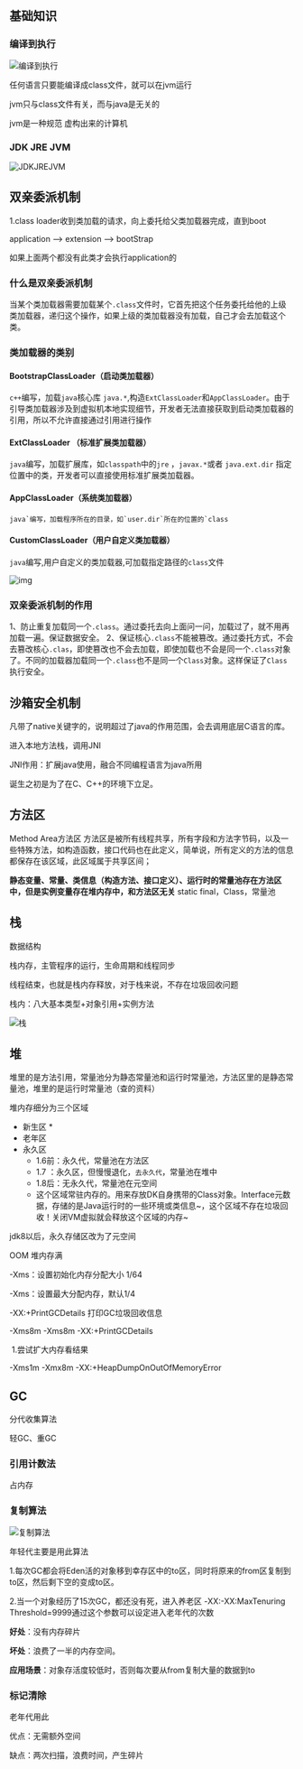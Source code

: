 ## 基础知识

### 编译到执行

![编译到执行](E:\deng\deng\MD\jvm\img\编译到执行.png)



任何语言只要能编译成class文件，就可以在jvm运行

jvm只与class文件有关，而与java是无关的

jvm是一种规范
虚构出来的计算机

### JDK JRE JVM 

![JDKJREJVM](E:\deng\deng\MD\jvm\img\JDKJREJVM.png)





## 双亲委派机制

1.class loader收到类加载的请求，向上委托给父类加载器完成，直到boot

application --> extension --> bootStrap

如果上面两个都没有此类才会执行application的

### 什么是双亲委派机制

当某个类加载器需要加载某个`.class`文件时，它首先把这个任务委托给他的上级类加载器，递归这个操作，如果上级的类加载器没有加载，自己才会去加载这个类。

### 类加载器的类别

#### BootstrapClassLoader（启动类加载器）

`c++`编写，加载`java`核心库 `java.*`,构造`ExtClassLoader`和`AppClassLoader`。由于引导类加载器涉及到虚拟机本地实现细节，开发者无法直接获取到启动类加载器的引用，所以不允许直接通过引用进行操作

#### ExtClassLoader （标准扩展类加载器）

`java`编写，加载扩展库，如`classpath`中的`jre` ，`javax.*`或者
 `java.ext.dir` 指定位置中的类，开发者可以直接使用标准扩展类加载器。

#### AppClassLoader（系统类加载器）

```
java`编写，加载程序所在的目录，如`user.dir`所在的位置的`class
```

#### CustomClassLoader（用户自定义类加载器）

`java`编写,用户自定义的类加载器,可加载指定路径的`class`文件

![img](https://upload-images.jianshu.io/upload_images/7634245-7b7882e1f4ea5d7d.png?imageMogr2/auto-orient/strip|imageView2/2/w/1200/format/webp)

### 双亲委派机制的作用

1、防止重复加载同一个`.class`。通过委托去向上面问一问，加载过了，就不用再 加载一遍。保证数据安全。
 2、保证核心`.class`不能被篡改。通过委托方式，不会去篡改核心`.clas`，即使篡改也不会去加载，即使加载也不会是同一个`.class`对象了。不同的加载器加载同一个`.class`也不是同一个`Class`对象。这样保证了`Class`执行安全。



## 沙箱安全机制

凡带了native关键字的，说明超过了java的作用范围，会去调用底层C语言的库。

进入本地方法栈，调用JNI

JNI作用：扩展java使用，融合不同编程语言为java所用

诞生之初是为了在C、C++的环境下立足。

## 方法区

Method Area方法区
方法区是被所有线程共享，所有字段和方法字节码，以及一些特殊方法，如构造函数，接口代码也在此定义，简单说，所有定义的方法的信息都保存在该区域，此区域属于共享区间；

**静态变量、常量、类信息（构造方法、接口定义）、运行时的常量池存在方法区中，但是实例变量存在堆内存中，和方法区无关**
static final，Class，常量池

## 栈

数据结构

栈内存，主管程序的运行，生命周期和线程同步

线程结束，也就是栈内存释放，对于栈来说，不存在垃圾回收问题

栈内：八大基本类型+对象引用+实例方法

![栈](E:\deng\image\jvm\栈.png)

## 堆

堆里的是方法引用，常量池分为静态常量池和运行时常量池，方法区里的是静态常量池，堆里的是运行时常量池（查的资料）

堆内存细分为三个区域

* 新生区
  * 
* 老年区
* 永久区
  * 1.6前：永久代，常量池在方法区
  * 1.7    ：永久区，但慢慢退化，`去永久代`，常量池在堆中
  * 1.8后：无永久代，常量池在元空间
  * 这个区域常驻内存的。用来存放DK自身携带的Class对象。Interface元数据，存储的是Java运行时的一些环境或类信息~，这个区域不存在垃圾回收！关闭VM虚拟就会释放这个区域的内存~



jdk8以后，永久存储区改为了元空间



OOM 堆内存满

-Xms：设置初始化内存分配大小 1/64

-Xms：设置最大分配内存，默认1/4

-XX:+PrintGCDetails 打印GC垃圾回收信息

-Xms8m -Xms8m -XX:+PrintGCDetails

​		1.尝试扩大内存看结果

-Xms1m -Xmx8m -XX:+HeapDumpOnOutOfMemoryError





## GC

分代收集算法

轻GC、重GC

### 引用计数法

占内存

### 复制算法

![复制算法](E:\deng\image\jvm\复制算法.png)



年轻代主要是用此算法

1.每次GC都会将Eden活的对象移到幸存区中的to区，同时将原来的from区复制到to区，然后剩下空的变成to区。

2.当一个对象经历了15次GC，都还没有死，进入养老区
-XX:-XX:MaxTenuring Threshold=9999通过这个参数可以设定进入老年代的次数

**好处**：没有内存碎片

**坏处**：浪费了一半的内存空间。

**应用场景**：对象存活度较低时，否则每次要从from复制大量的数据到to



### 标记清除

老年代用此

优点：无需额外空间

缺点：两次扫描，浪费时间，产生碎片

